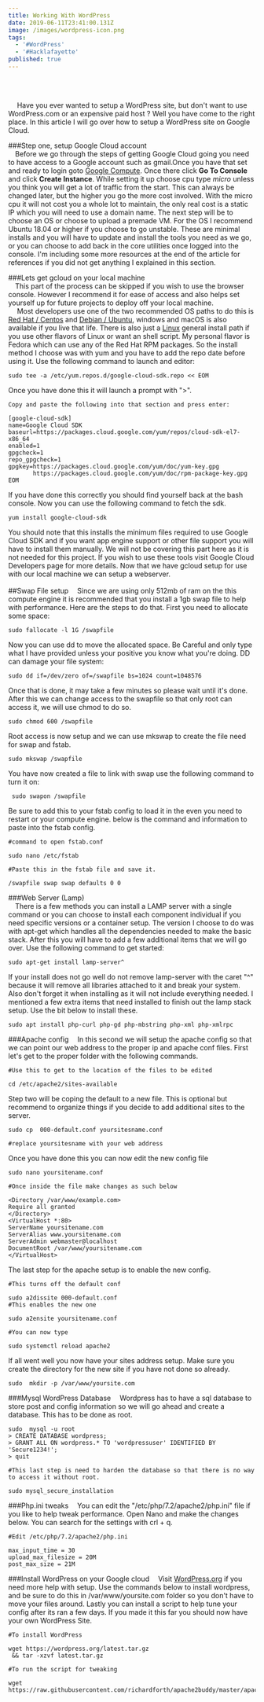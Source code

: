 ```yaml
---
title: Working With WordPress
date: 2019-06-11T23:41:00.131Z
image: /images/wordpress-icon.png
tags:
  - '#WordPress'
  - '#Hacklafayette'
published: true
---
```

<br>
<br>

&emsp; Have you ever wanted to setup a WordPress site, but don't want to use WordPress.com or an expensive paid host ? Well you have come to the right place. In this article I will go over how to setup a WordPress site on Google Cloud. <br>

###Step one, setup Google Cloud account
<br>
&emsp;Before we go through the steps of getting Google Cloud going you need to have access to a Google account such as gmail.Once you have that set and ready to login goto [Google Compute](https://cloud.google.com/compute/). Once there click **Go To Console** and click **Create Instance**. While setting it up choose cpu type _micro_ unless you think you will get a lot of traffic from the start. This can always be changed later, but the higher you go the more cost involved.  With the micro cpu it will not cost you a whole lot to maintain, the only real cost is a static IP which you will need to use a domain name. The next step will be to choose an OS or choose to upload a premade VM. For the OS I recommend Ubuntu 18.04 or higher if you choose to go unstable. These are minimal installs and you will have to update and install the tools you need as we go, or you can choose to add back in the core utilities once logged into the console. I'm including some more resources at the end of the article for references if you did not get anything I explained in this section. 
<br>

###Lets get gcloud on your local machine
<br>
&emsp;This part of the process can be skipped if you wish to use the browser console.  However I recommend it for ease of access and also helps set yourself up for future projects to deploy off your local machine. <br>
&emsp; Most developers use one of the two recommended OS paths to do this is [Red Hat / Centos](https://cloud.google.com/sdk/docs/quickstart-redhat-centos) and [Debian / Ubuntu](https://cloud.google.com/sdk/docs/quickstart-debian-ubuntu), windows and macOS is also available if you live that life. There is also just a [Linux](https://cloud.google.com/sdk/docs/quickstart-linux) general install path if you use other flavors of Linux or want an shell script. My personal flavor is Fedora which can use any of the Red Hat RPM packages. So the install method I choose was with yum and you have to add the repo date before using it. Use the following command to launch and editor:
```
sudo tee -a /etc/yum.repos.d/google-cloud-sdk.repo << EOM
```
Once you have done this it will launch a prompt with ">".
```
Copy and paste the following into that section and press enter:

[google-cloud-sdk]
name=Google Cloud SDK
baseurl=https://packages.cloud.google.com/yum/repos/cloud-sdk-el7-x86_64
enabled=1
gpgcheck=1
repo_gpgcheck=1
gpgkey=https://packages.cloud.google.com/yum/doc/yum-key.gpg
       https://packages.cloud.google.com/yum/doc/rpm-package-key.gpg
EOM
```
If you have done this correctly you should find yourself back at the bash console. Now you can use the following command to fetch the sdk.
```
yum install google-cloud-sdk
```
You should note that this installs the minimum files required to use Google Cloud SDK and if you want app engine support or other file support you will have to install them manually. We will not be covering this part here as it is not needed for this project. If you wish to use these tools visit Google Cloud Developers page for more details. Now that we have gcloud setup for use with our local machine we can setup a webserver.  
<br>
##Swap File setup
&emsp;Since we are using only 512mb of ram on the this compute engine it is recommended that you install a 1gb swap file to help with performance. Here are the steps to do that. First you need to allocate some space:
```
sudo fallocate -l 1G /swapfile
```
Now you can use dd to move the allocated space. Be Careful and only type what I have provided unless your positive you know what you're doing. DD can damage your file system:
```
sudo dd if=/dev/zero of=/swapfile bs=1024 count=1048576
```
Once that is done, it may take a few minutes so please wait until it's done. After this we can change access to the swapfile so that only root can access it, we will use chmod to do so. 
```
sudo chmod 600 /swapfile
```
Root access is now setup and we can use mkswap to create the file need for swap and fstab. 
```
sudo mkswap /swapfile
```
You have now created a file to link with swap use the following command to turn it on:
```
 sudo swapon /swapfile
```
Be sure to add this to your fstab config to load it in the even you need to restart or your compute engine. below is the command and information to paste into the fstab config.
```
#command to open fstab.conf

sudo nano /etc/fstab

#Paste this in the fstab file and save it.

/swapfile swap swap defaults 0 0
```
###Web Server (Lamp) 
<br>
&emsp;There is a few methods you can install a LAMP server with a single command or you can choose to install each component individual if you need specific versions or a container setup. The version I choose to do was with apt-get which handles all the dependencies needed to make the basic stack. After this you will have to add a few additional items that we will go over. Use the following command to get started:
```
sudo apt-get install lamp-server^
```
If your install does not go well do not remove lamp-server with the caret "^" because it will remove all libraries attached to it and break your system. Also don't forget it when installing as it will not include everything needed. I mentioned a few extra items that need installed to finish out the lamp stack setup. Use the bit below to install these.
```
sudo apt install php-curl php-gd php-mbstring php-xml php-xmlrpc
```
###Apache config 
&emsp;In this second we will setup the apache config so that we can point our web address to the proper ip and apache conf files. First let's get to the proper folder with the following commands.
```
#Use this to get to the location of the files to be edited

cd /etc/apache2/sites-available
```
Step two will be coping the default to a new file. This is optional but recommend to organize things if you decide to add additional sites to the server. 
```
sudo cp  000-default.conf yoursitesname.conf

#replace yoursitesname with your web address
```
Once you have done this you can now edit the new config file
```
sudo nano yoursitename.conf

#Once inside the file make changes as such below

<Directory /var/www/example.com>
Require all granted
</Directory>
<VirtualHost *:80>
ServerName yoursitename.com
ServerAlias www.yoursitename.com
ServerAdmin webmaster@localhost
DocumentRoot /var/www/yoursitename.com
</VirtualHost>
```
The last step for the apache setup is to enable the new config.
```
#This turns off the default conf 

sudo a2dissite 000-default.conf
#This enables the new one

sudo a2ensite yoursitename.conf

#You can now type

sudo systemctl reload apache2
```
If all went well you now have your sites address setup. Make sure you create the directory for the new site if you have not done so already.
```
sudo  mkdir -p /var/www/yoursite.com
```
###Mysql WordPress Database 
&emsp;Wordpress has to have a sql database to store post and config information so we will go ahead and create a database. This has to be done as root.
```
sudo  mysql -u root
> CREATE DATABASE wordpress;
> GRANT ALL ON wordpress.* TO 'wordpressuser' IDENTIFIED BY 'Secure1234!';
> quit

#This last step is need to harden the database so that there is no way to access it without root.

sudo mysql_secure_installation
```
###Php.ini tweaks
&emsp;You can edit the "/etc/php/7.2/apache2/php.ini" file if you like to help tweak performance. Open Nano and make the changes below. You can search for the settings with crl + q. 
```
#Edit /etc/php/7.2/apache2/php.ini

max_input_time = 30
upload_max_filesize = 20M
post_max_size = 21M
```
###Install WordPress on your Google cloud
&emsp;Visit [WordPress.org](https://codex.wordpress.org/Installing_WordPress) if you need more help with setup. Use the commands below to install wordpress, and be sure to do this in /var/www/yoursite.com folder so you don't have to move your files around. Lastly you can install a script to help tune your config after its ran a few days. If you made it this far you should now have your own WordPress Site.
```
#To install WordPress

wget https://wordpress.org/latest.tar.gz && tar -xzvf latest.tar.gz

#To run the script for tweaking

wget 
https://raw.githubusercontent.com/richardforth/apache2buddy/master/apache2buddy.pl
```
